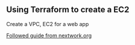 ## Using Terraform to create a EC2

Create a VPC, EC2 for a web app

[Followed guide from nextwork.org](https://learn.nextwork.org/projects/aws-devops-cicd?track=low)